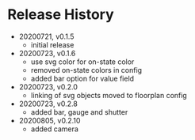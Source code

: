 # Release History

* 20200721, v0.1.5
	* initial release
* 20200723, v0.1.6
	* use svg color for on-state color
	* removed on-state colors in config
	* added bar option for value field
* 20200723, v0.2.0
	* linking of svg objects moved to floorplan config
* 20200723, v0.2.8
	* added bar, gauge and shutter
* 20200805, v0.2.10
	* added camera
